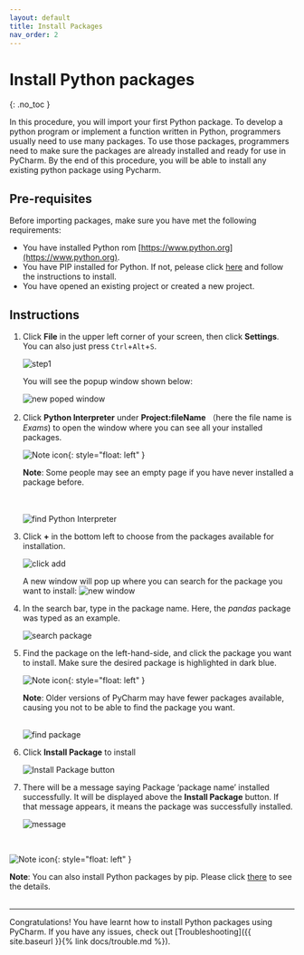 ```yaml
---
layout: default
title: Install Packages
nav_order: 2
---
```


# Install Python packages
{: .no_toc }

In this procedure, you will import your first Python package. To develop a python program or implement a function written in Python, programmers usually need to use many packages. To use those packages, programmers need to make sure the packages are already installed and ready for use in PyCharm. By the end of this procedure, you will be able to install any existing python package using Pycharm.

## Pre-requisites
Before importing packages, make sure you have met the following requirements:
* You have installed Python rom [https://www.python.org](https://www.python.org).
* You have PIP installed for Python. If not, pelease click [here](https://phoenixnap.com/kb/install-pip-windows) and follow the instructions to install.
* You have opened an existing project or created a new project.

## Instructions

1. Click **File** in the upper left corner of your screen, then click **Settings**. You can also just press `Ctrl`+`Alt`+`S`.
   
    ![step1](https://raw.githubusercontent.com/Dani-j/team2-pycharm/gh-pages/assets/images/docs/package/1.png?raw=true "step one")  

    You will see the popup window shown below:

    ![new poped window](https://raw.githubusercontent.com/Dani-j/team2-pycharm/gh-pages/assets/images/docs/package/1.9.png?raw=true "new poped window") 

2. Click **Python Interpreter** under **Project:fileName** （here the file name is *Exams*) to open the window where you can see all your installed packages.
   
    ![Note icon](https://github.com/dl90/linux-basics/blob/gh-pages/docs/images/icons/note.png?raw=true "Note"){: style="float: left" }
 
    **Note**: Some people may see an empty page if you have never installed a package before.
    <br /> 
    <br>
    <br>

    ![find Python Interpreter](https://raw.githubusercontent.com/Dani-j/team2-pycharm/gh-pages/assets/images/docs/package/2_0.png?raw=true "find Python Interpreter") 


3. Click **+** in the bottom left to choose from the packages available for installation.
   
    ![click add](https://raw.githubusercontent.com/Dani-j/team2-pycharm/gh-pages/assets/images/docs/package/3.png?raw=true "click add")

    A new window will pop up where you can search for the package you want to install:
    ![new window](https://raw.githubusercontent.com/Dani-j/team2-pycharm/gh-pages/assets/images/docs/package/3_5.png?raw=true "new window")


4. In the search bar, type in the package name. Here, the *pandas* package was typed as an example.
   
    ![search package](https://raw.githubusercontent.com/Dani-j/team2-pycharm/gh-pages/assets/images/docs/package/4_0.png?raw=true "search package")


5.  Find the package on the left-hand-side, and click the package you want to install. Make sure the desired package is highlighted in dark blue.
   
    ![Note icon](https://github.com/dl90/linux-basics/blob/gh-pages/docs/images/icons/note.png?raw=true "Note"){: style="float: left" }
    
    **Note**: Older versions of PyCharm may have fewer packages available, causing you not to be able to find the package you want.
    <br /> 
    <br /> 

    ![find package](https://raw.githubusercontent.com/Dani-j/team2-pycharm/gh-pages/assets/images/docs/package/pandas.png?raw=true "find package")


6. Click **Install Package** to install   
   
    ![Install Package button](https://raw.githubusercontent.com/Dani-j/team2-pycharm/gh-pages/assets/images/docs/package/5.png?raw=true "Install Package button")


7. There will be a message saying Package ‘package name’ installed successfully. It will be displayed above the  **Install Package** button. If that message appears, it means the package was successfully installed.
   
    ![message](https://raw.githubusercontent.com/Dani-j/team2-pycharm/gh-pages/assets/images/docs/package/6_1.png?raw=true "message")

<br>

![Note icon](https://github.com/dl90/linux-basics/blob/gh-pages/docs/images/icons/note.png?raw=true "Note"){: style="float: left" }

**Note**: You can also install Python packages by pip. Please click [there](https://docs.python.org/3/installing/index.html) to see the details.
<br>
<br>

---
Congratulations! You have learnt how to install Python packages using PyCharm. If you have any issues, check out [Troubleshooting]({{ site.baseurl }}{% link docs/trouble.md %}).
